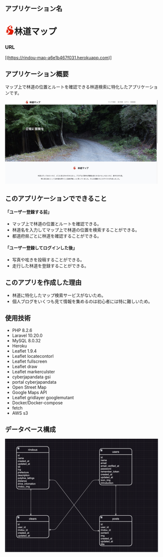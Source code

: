 ## アプリケーション名

# <img src="public/img/icon.svg" width="30" alt="林道マップのロゴ">林道マップ

### URL
[(https://rindou-map-a6e1b467f031.herokuapp.com)]

## アプリケーション概要

マップ上で林道の位置とルートを確認できる林道検索に特化したアプリケーションです。

![林道マップ](public/img/toppage.jpg)

## このアプリケーションでできること

#### 「ユーザー登録する前」
- マップ上で林道の位置とルートを確認できる。
- 林道名を入力してマップ上で林道の位置を検索することができる。
- 都道府県ごとに林道を確認することができる。

#### 「ユーザー登録してログインした後」
- 写真や呟きを投稿することができる。
- 走行した林道を登録することができる。


## このアプリを作成した理由

- 林道に特化したマップ検索サービスがないため。
- 個人ブログをいくつも見て情報を集めるのは初心者には特に難しいため。

## 使用技術

- PHP 8.2.6
- Laravel 10.20.0
- MySQL 8.0.32
- Heroku
- Leaflet 1.9.4
- Leaflet locatecontorl
- Leaflet fullscreen
- Leaflet draw
- Leaflet markerculster
- cyberjapandata gsi
- portal cyberjapandata
- Open Street Map
- Google Maps API
- Leaflet gridlayer googlemutant
- Docker/Docker-compose
- fetch
- AWS s3

## データベース構成

![ER図](public/img/er.png)
